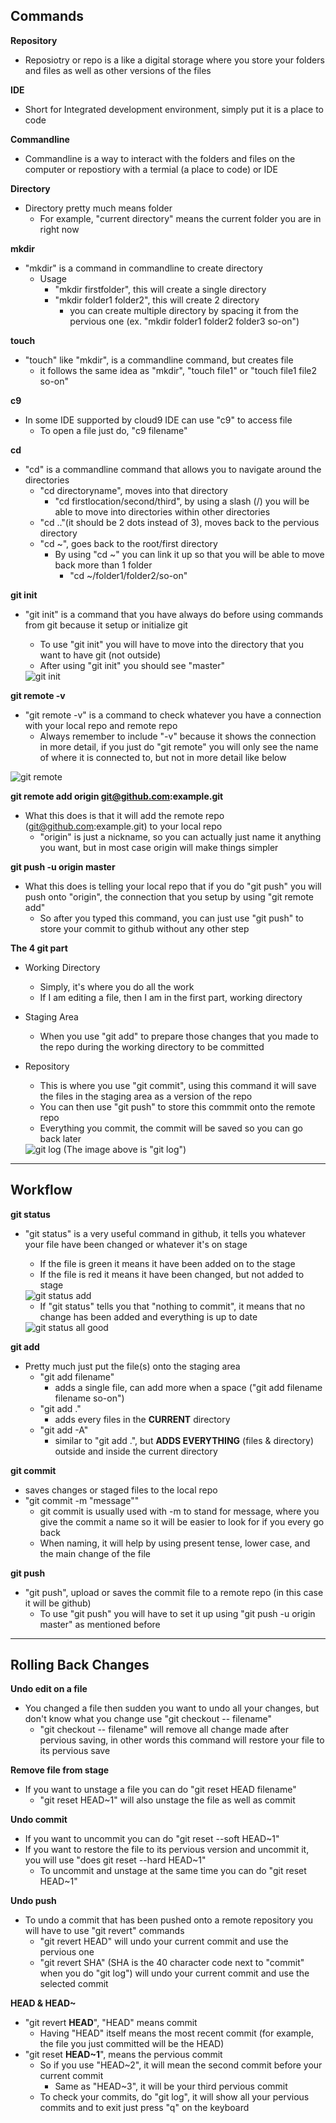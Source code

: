 ## Commands

**Repository**
- Reposiotry or repo is a like a digital storage where you store your folders and files as well as other versions of the files


**IDE**
- Short for Integrated development environment, simply put it is a place to code


**Commandline**
- Commandline is a way to interact with the folders and files on the computer or repostiory with a termial (a place to code) or IDE


**Directory**
- Directory pretty much means folder
    - For example, "current directory" means the current folder you are in right now


**mkdir**
- "mkdir" is a command in commandline to create directory
    - Usage
        - "mkdir firstfolder", this will create a single directory
        - "mkdir folder1 folder2", this will create 2 directory
            - you can create multiple directory by spacing it from the pervious one (ex. "mkdir folder1 folder2 folder3 so-on")


**touch**
- "touch" like "mkdir", is a commandline command, but creates file
    - it follows the same idea as "mkdir", "touch file1" or "touch file1 file2 so-on"


**c9**
- In some IDE supported by cloud9 IDE can use "c9" to access file
    - To open a file just do, "c9 filename"


**cd**
- "cd" is a commandline command that allows you to navigate around the directories
    - "cd directoryname", moves into that directory
        - "cd firstlocation/second/third", by using a slash (/) you will be able to move into directories within other directories
    - "cd .."(it should be 2 dots instead of 3), moves back to the pervious directory
    - "cd ~", goes back to the root/first directory
        - By using "cd ~" you can link it up so that you will be able to move back more than 1 folder
            - "cd ~/folder1/folder2/so-on"


**git init**
- "git init" is a command that you have always do before using commands from git because it setup or initialize git
    - To use "git init" you will have to move into the directory that you want to have git (not outside)
    - After using "git init" you should see "master"
    
    <img src="image/git_init.PNG" alt="git init">


**git remote -v**
- "git remote -v" is a command to check whatever you have a connection with your local repo and remote repo
    - Always remember to include "-v" because it shows the connection in more detail, if you just do "git remote" you will only see the name of where it is connected to, but not in more detail like below

<img src="image/git_remote.PNG" alt="git remote">


**git remote add origin git@github.com:example.git**
- What this does is that it will add the remote repo (git@github.com:example.git) to your local repo
    - "origin" is just a nickname, so you can actually just name it anything you want, but in most case origin will make things simpler


**git push -u origin master**
- What this does is telling your local repo that if you do "git push" you will push onto "origin", the connection that you setup by using "git remote add"
    - So after you typed this command, you can just use "git push" to store your commit to github without any other step


**The 4 git part**
- Working Directory
    - Simply, it's where you do all the work
    - If I am editing a file, then I am in the first part, working directory
- Staging Area
    - When you use "git add" to prepare those changes that you made to the repo during the working directory to be committed
- Repository
    - This is where you use "git commit", using this command it will save the files in the staging area as a version of the repo
    - You can then use "git push" to store this commmit onto the remote repo
    - Everything you commit, the commit will be saved so you can go back later
    
    <img src="image/git_log.PNG" alt="git log">  
    (The image above is "git log")


---
## Workflow
**git status**
- "git status" is a very useful command in github, it tells you whatever your file have been changed or whatever it's on stage
    - If the file is green it means it have been added on to the stage
    - If the file is red it means it have been changed, but not added to stage
    
    <img src="image/git_status_add.PNG" alt="git status add">

    - If "git status" tells you that "nothing to commit", it means that no change has been added and everything is up to date
    
    <img src="image/git_status_all_good.PNG" alt="git status all good">
    

**git add**
-  Pretty much just put the file(s) onto the staging area
    - "git add filename"
        - adds a single file, can add more when a space ("git add filename filename so-on")
    - "git add ."
        - adds every files in the **CURRENT** directory
    - "git add -A"
        - similar to "git add .", but **ADDS EVERYTHING** (files & directory) outside and inside the current directory


**git commit**
- saves changes or staged files to the local repo
- "git commit -m "message""
    - git commit is usually used with -m to stand for message, where you give the commit a name so it will be easier to look for if you every go back
    - When naming, it will help by using present tense, lower case, and the main change of the file


**git push**
- "git push", upload or saves the commit file to a remote repo (in this case it will be github)
    - To use "git push" you will have to set it up using "git push -u origin master" as mentioned before


---
## Rolling Back Changes
**Undo edit on a file**
- You changed a file then sudden you want to undo all your changes, but don't know what you change use "git checkout -- filename"
    - "git checkout -- filename" will remove all change made after pervious saving, in other words this command will restore your file to its pervious save
    

**Remove file from stage**
- If you want to unstage a file you can do "git reset HEAD filename"
    - "git reset HEAD~1" will also unstage the file as well as commit
    

**Undo commit**
- If you want to uncommit you can do "git reset --soft HEAD~1"
- If you want to restore the file to its pervious version and uncommit it, you will use "does git reset --hard HEAD~1"
    - To uncommit and unstage at the same time you can do "git reset HEAD~1"
    

**Undo push**
- To undo a commit that has been pushed onto a remote repository you will have to use "git revert" commands
    - "git revert HEAD" will undo your current commit and use the pervious one
    - "git revert SHA" (SHA is the 40 character code next to "commit" when you do "git log") will undo your current commit and use the selected commit


**HEAD & HEAD~**
- "git revert **HEAD**", "HEAD" means commit
    - Having "HEAD" itself means the most recent commit (for example, the file you just committed will be the HEAD)
- "git reset **HEAD~1**", means the pervious commit
    - So if you use "HEAD~2", it will mean the second commit before your current commit 
        - Same as "HEAD~3", it will be your third pervious commit
    - To check your commits, do "git log", it will show all your pervious commits and to exit just press "q" on the keyboard